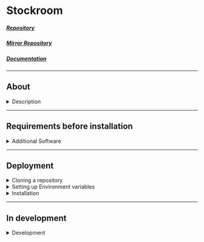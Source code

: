 # **Stockroom**

##### [Repository](https://gitlab.com/NikolajMakarovskij/stockroom)
##### [Mirror Repository](https://github.com/NikolajMakarovskij/myStockroom)

##### [Documentation](https://nikolajmakarovskij.gitlab.io/stockroom/)

___
## About
<details>
<summary> Description </summary>

`This program allows you to set the placement of equipment in the premises, specify the components
and consumables installed in the equipment, and keep a history of component replacement. Allows you to add, write off and dispose of to (co) warehouse(a).
In the "On balance" section, you can specify how consumables and components are listed in accounting.
The functionality of the sections with software and digital signatures
is under development`

`The program is accessed via a browser on the internal LAN. There is an authorization system, an administrator panel,
the system of access rights to sections`

`The program is written using the Django framework (v 5) in python 3.12. It is used as a database
PostgreSQL (v. 14). Docker is used to launch and deploy the program`

</details>

___
## Requirements before installation

<details>
<summary> Additional Software </summary>

1. To deploy the program, you will need pre-installed:
    * Docker и Docker compose

    or

    * Docker desktop

2. The installation of Docker can be found at [link](
https://docs.docker.com/engine/).

3. The installation of Docker compose can be found at [link](
https://docs.docker.com/compose/).

4. The installation of Docker desktop can be found at [link](
https://docs.docker.com/get-docker/).

</details>

___
## Deployment

<details>
<summary>Cloning a repository</summary>

Copying of the repository can be found at [link](
https://docs.github.com/ru/repositories/creating-and-managing-repositories/cloning-a-repository).

</details>

<details>
<summary>Setting up Environment variables</summary>

1. In the folder ***backend/database/Init_db/*** there is a test database to demonstrate the operation of the Program. If you do not need a test database, delete the ***init.sql*** file from the folder;
2. In the ***backend/*** folder, open the ***.env*** file. The values of the variables are shown in the table below:

<details><summary>Environment variables</summary>

|                      Variable | Description                                                                                                               |
|--------------------------------:|-------------------------------------------------------------------------------------------------------------------------|
|                           DEBUG | Enables debugging mode. Install ***0*** to disable it. To enable it, set ***1***                                        |
|                      SECRET_KEY | The key for the cryptographic signature                                                                                 |
|            DJANGO_ALLOWED_HOSTS | Allowed hosts. Specify the list of hosts separated by commas                                                            |
|                      SQL_ENGINE | When using PostgreSQL, specify ***django.db.backends.postgresql***. It is recommended not to change                     |
|       SQL_DATABASE, POSTGRES_DB | The name of the database. Must match                                                                                    |
|         SQL_USER, POSTGRES_USER | Имя пользователя БД. Должны совпадать                                                                                   |
| SQL_PASSWORD, POSTGRES_PASSWORD | The name of the database user. Must match                                                                               |
|                        SQL_HOST | The name of the database host. It is recommended to leave ***db***                                                      |
|                        SQL_PORT | The database port. It is recommended to leave ***5432***                                                                |
|              SQL_PGDATA, PGDATA | The location of the database inside the container. It is recommended to leave ***"/var/lib/postgresql/data/pgdata"***   |
|       POSTGRES_HOST_AUTH_METHOD | It is recommended to leave ***trust***                                                                                  |
|                   CELERY_BROKER | Celery broker server settings. It is recommended to leave ***redis://redis:6379/0***                                    |
|                  CELERY_BACKEND | Celery server settings. It is recommended to leave ***redis://redis:6379/0***                                           |
</details>
</details>
<details><summary>Installation</summary>

1. After setting up the environment variables, open the ***backend folder in the terminal/***;
2. Enter the command:

    ```
    docker-compose up --build
    ```

3. Wait for the containers to be assembled and launched;
4. After starting the containers, open a new console window;
5. To create a superuser, enter:

    ```
    docker exec -it container_name python3 manage.py createsuperuser
    ```
    
6. Go to [0.0.0.0/home/](http://0.0.0.0/home/) or [localhost/home/](http://localhost/home/);
7. Log in with the data specified in clause 5.

`If the program was deployed from a test database, the user will be available: login: admin password: admin'.`

8. Backup

    ```
    docker exec container_name pg_dump -U SQL_USER -W SQL_DATABASE > init_db_$(date +\%Y-\%m-\%d).sql
    ```

</details>

___
## In development

<details>
<summary> Development </summary>

1. REST API based on Django rest api ([#14](https://gitlab.com/NikolajMakarovskij/stockroom/-/issues/14));
2. frontend based on React ([#14](https://gitlab.com/NikolajMakarovskij/stockroom/-/issues/14));
3. Software app ([#15](https://gitlab.com/NikolajMakarovskij/stockroom/-/issues/15));
4. Signature app ([#16](https://gitlab.com/NikolajMakarovskij/stockroom/-/issues/16)).

</details>